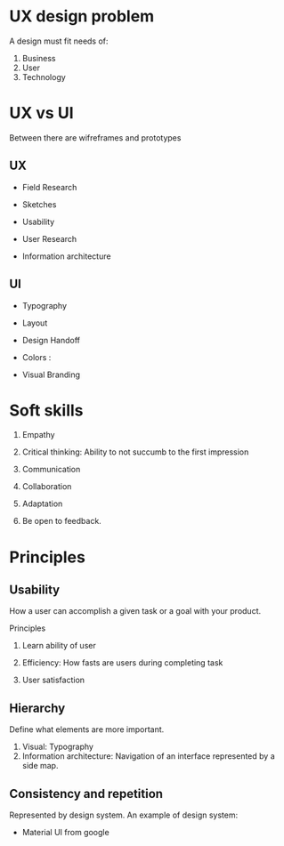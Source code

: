 # UX design problem

A design must fit needs of:

1. Business
2. User
3. Technology

# UX vs UI

Between there are wifreframes and prototypes

## UX

- Field Research

- Sketches

- Usability

- User Research

- Information architecture

## UI

- Typography

- Layout

- Design Handoff

- Colors
:
- Visual Branding


# Soft skills

1. Empathy

2. Critical thinking: Ability to not succumb to the first impression

3. Communication

4. Collaboration

5. Adaptation

6. Be open to feedback.


Principles
================================================================

## Usability

How a user can accomplish a given task or a goal with your product.

Principles 

1. Learn ability of user

2. Efficiency: How fasts are users during completing task

3. User satisfaction

## Hierarchy

Define what elements are more important.

1. Visual: Typography
2. Information architecture: Navigation of an interface represented by a side map.

## Consistency and repetition

Represented by design system. An example of design system:

- Material UI from google
